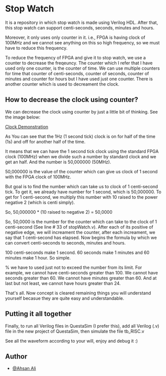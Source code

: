 
# Stop Watch

It is a repository in which stop watch is made using Verilog HDL. After that, this stop watch can support centi-seconds, seconds, minutes and hours. 

Moreover, it only uses only counter in it. i.e., FPGA is having clock of 100MHz and we cannot see anything on this so high frequency, so we must have to reduce this frequency. 

To reduce the frequency of FPGA and give it to stop watch, we use a counter to decrease the freqeuncy. The counter which I refer that I have used only one counter, is the counter of time. We can use multiple counters for time that counter of centi-seconds, counter of seconds, counter of minutes and counter for hours but I have used just one counter. 
There is another counter which is used to decreament the clock.



## How to decrease the clock using counter?

We can decrease the clock using counter by just a little bit of thinking. See the image below:




[Clock Demonstration](https://drive.google.com/file/d/1ed2D1Gfyo7EMfFQw94ZRZoML_yjZq-wy/view?usp=sharing)

As You can see that the 1Hz (1 second tick) clock is on for half of the time (1s) and off for another half of the time. 

It means that we can have the 1 second tick clock using the standard FPGA clock (100MHz) when we divide such a number by standard clock and we get an half. And the number is 50,000000 (50MHz).

50,000000 is the value of the counter which can give us clock of 1 second with the FPGA clock of 100MHz. 

But goal is to find the number which can take us to clock of 1 centi-second tick. To get it, we already have number for 1 second, which is 50,000000. To get for 1 centi-second, we multiply this number with 10 raised to the power negative 2 (which is centi simply). 

So, 50,000000 * (10 raised to negative 2) = 50,0000

So, 50,0000 is the number for the counter which can take to the clock of 1 centi-second (See line # 33 of stopWatch.v). After each of its positive of negative edge, we will increament the counter, after each increament, we say that 1 centi-second has elapsed. 
Now begins the formula by which we can convert centi-seconds to seconds, minutes and hours. 

100 centi-seconds make 1 second. 60 seconds make 1 minutes and 60 minutes make 1 hour. So simple.

% we have to used just not to exceed the number from its limit. For example, we cannot have centi-seconds greater than 100. We cannot have seconds greater than 60. We cannot have minutes greater than 60. And at last but not least, we cannot have hours greater than 24. 

That's all. Now concept is cleared remaining things you will understand yourself becasue they are quite easy and understandable.



## Putting it all together

Finally, to run all Verilog files in QuestaSim (I prefer this), add all Verilog (.v) file in the new project of QuestaSim, then simulate the file tb_RISC.v

See all the waveform according to your will, enjoy and debug it :)
## Author

- [@Ahsan Ali](https://github.com/AhsanAliUet)

